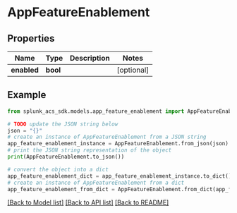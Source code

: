 # AppFeatureEnablement


## Properties

Name | Type | Description | Notes
------------ | ------------- | ------------- | -------------
**enabled** | **bool** |  | [optional] 

## Example

```python
from splunk_acs_sdk.models.app_feature_enablement import AppFeatureEnablement

# TODO update the JSON string below
json = "{}"
# create an instance of AppFeatureEnablement from a JSON string
app_feature_enablement_instance = AppFeatureEnablement.from_json(json)
# print the JSON string representation of the object
print(AppFeatureEnablement.to_json())

# convert the object into a dict
app_feature_enablement_dict = app_feature_enablement_instance.to_dict()
# create an instance of AppFeatureEnablement from a dict
app_feature_enablement_from_dict = AppFeatureEnablement.from_dict(app_feature_enablement_dict)
```
[[Back to Model list]](../README.md#documentation-for-models) [[Back to API list]](../README.md#documentation-for-api-endpoints) [[Back to README]](../README.md)


